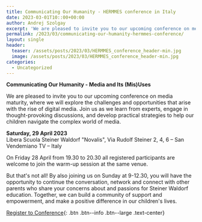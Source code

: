 ```yaml
---
title: Communicating Our Humanity - HERMMES conference in Italy
date: 2023-03-01T10::00+00:00
author: Andrej Szolgay
excerpt: 'We are pleased to invite you to our upcoming conference on media maturity.'
permalink: /2023/03/communicating-our-humanity-hermmes-conference/
layout: single
header:
  teaser: /assets/posts/2023/03/HERMMES_conference_header-min.jpg
  image: /assets/posts/2023/03/HERMMES_conference_header-min.jpg
categories:
  - Uncategorized
---
```


**Communicating Our Humanity - Media and Its (Mis)Uses**

We are pleased to invite you to our upcoming conference on media maturity, where we will explore the challenges and opportunities that arise with the rise of digital media. Join us as we learn from experts, engage in thought-provoking discussions, and develop practical strategies to help our children navigate the complex world of media.

<p><strong>Saturday, 29 April 2023</strong><br>
Libera Scuola Steiner Waldorf "Novalis", Via Rudolf Steiner 2, 4, 6 – San Vendemiano TV – Italy</p>

On Friday 28 April from 19.30 to 20.30 all registered participants are welcome to join the warm-up session at the same venue.

But that's not all! By also joining us on Sunday at 9-12.30, you will have the opportunity to continue the conversation, network and connect with other parents who share your concerns about and passions for Steiner Waldorf education. Together, we can build a community of support and empowerment, and make a positive difference in our children's lives.

[Register to Conference](https://docs.google.com/forms/d/e/1FAIpQLSfWOLeMGqDtr_zi92S0bo1ylH-WfOkLhlmX2BysEh5tgGbGeg/viewform){: .btn .btn--info .btn--large .text-center}
